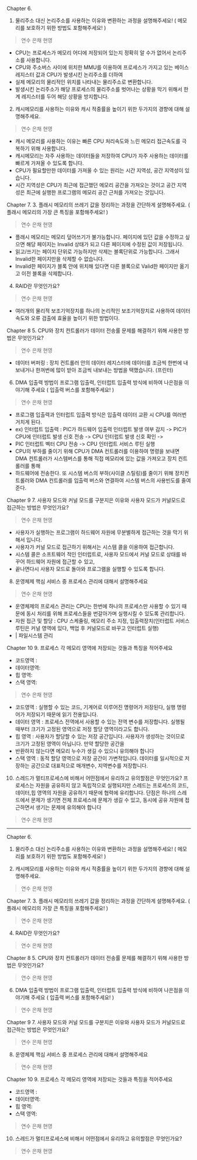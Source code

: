 Chapter 6.
1. 물리주소 대신 논리주소를 사용하는 이유와 변환하는 과정을 설명해주세요!
   ( 메모리를 보호하기 위한 방법도 포함해주세요! )
> 연수
> 은채
> 현영

- CPU는 프로세스가 메모리 어디에 저장되어 있는지 정확히 알 수가 없어서 논리주소를 사용합니다.
- CPU와 주소버스 사이에 위치한 MMU를 이용하여 프로세스가 가지고 있는 베이스 레지스터 값과 CPU가 발생시킨 논리주소를 더하여
- 실제 메모리의 물리적인 위치를 나타내는 물리주소로 변환합니다.
- 발생시킨 논리주소가 해당 프로세스의 물리주소를 벗어나는 상황을 막기 위해서 한계 레지스터를 두어 해당 상황을 방지합니다.

2. 캐시메모리를 사용하는 이유와 캐시 적중률을 높이기 위한 두가지의 경향에 대해 설명해주세요.
> 연수
> 은채
> 현영
- 캐시 메모리를 사용하는 이유는 빠른 CPU 처리속도와 느린 메모리 접근속도를 극복하기 위해 사용합니다.
- 캐시메모리는 자주 사용하는 데이터들을 저장하여 CPU가 자주 사용하는 데이터를 빠르게 가져올 수 있도록 합니다.
- CPU가 필요할만한 데이터를 가져올 수 있는 원리는 시간 지역성, 공간 지역성이 있습니다.
- 시간 지역성은 CPU가 최근에 접근했던 메모리 공간을 가져오는 것이고 공간 지역성은 최근에 실행한 프로그램의 메모리 공간 근처를 가져오는 것입니다.

Chapter 7.
3. 플래시 메모리의 쓰레기 값을 정리하는 과정을 간단하게 설명해주세요.
   ( 플래시 메모리의 가장 큰 특징을 포함해주세요! )
> 연수
> 은채
> 현영

- 플래시 메모리는 메모리 덮어쓰기가 불가능합니다. 페이지에 있던 값을 수정하고 싶으면 해당 페이지는 Invalid 상태가 되고 다른 페이지에 수정된 값이 저장됩니다.
- 읽고/쓰기는 페이지 단위로 가능하지만 삭제는 블록단위로 가능합니다. 그래서 Invalid한 페이지만을 삭제할 수 없습니다.
- Invalid한 페이지가 블록 안에 위치해 있다면 다른 블록으로 Valid한 페이지만 옮기고 이전 블록을 삭제합니다.

4. RAID란 무엇인가요?
> 연수
> 은채
> 현영
- 여러개의 물리적 보조기억장치를 하나의 논리적인 보조기억장치로 사용하여 데이터 속도와 오류 검출에 효율을 높이기 위한 방법이다.

Chapter 8
5. CPU와 장치 컨트롤러가 데이터 전송률 문제를 해결하기 위해 사용한 방법은 무엇인가요?
> 연수
> 은채
> 현영
- 데이터 버퍼링 : 장치 컨트롤러 안의 데이터 레지스터에 데이터를 조금씩 한번에 내보내거나 한꺼번에 많이 받아 조금씩 내보내는 방법을 택했습니다. (프린터)

6. DMA 입출력 방법이 프로그램 입출력, 인터럽트 입출력 방식에 비하여 나은점을 이야기해 주세요
   ( 입출력 버스를 포함해주세요! )
> 연수
> 은채
> 현영
- 프로그램 입출력과 인터럽트 입출력 방식은 입출력 데이터 교환 시 CPU를 여러번 거치게 된다. 
- ex) 인터럽트 입출력 : PIC가 하드웨어 입출력 인터럽트 발생 여부 감지 -> PIC가 CPU에 인터럽트 발생 신호 전송 -> CPU 인터럽트 발생 신호 확인 -> 
- PIC 인터럽트 벡터 CPU 전송 -> CPU 인터럽트 서비스 루틴 실행
- CPU의 부하를 줄이기 위해 CPU가 DMA 컨트롤러를 이용하여 명령을 보내면 DMA 컨트롤러가 시스템버스를 통해 직접 메모리에 있는 값을 가져오고 장치 컨트롤러를 통해
- 하드웨어에 전송한다. 또 시스템 버스의 부하(사이클 스틸링)를 줄이기 위해 장치컨트롤러와 DMA 컨트롤러를 입출력 버스와 연결하여 시스템 버스의 사용빈도를 줄여준다.

Chapter 9
7. 사용자 모드와 커널 모드를 구분지은 이유와 사용자 모드가 커널모드로 접근하는 방법은 무엇인가요?
> 연수
> 은채
> 현영
- 사용자가 실행하는 프로그램이 하드웨어 자원에 무분별하게 접근하는 것을 막기 위해서 입니다.
- 사용자가 커널 모드로 접근하기 위해서는 시스템 콜을 이용하여 접근합니다.
- 시스템 콜은 소프트웨어 적인 인터럽트로, 사용자 모드에서 커널 모드로 상태를 바꾸어 하드웨어 자원에 접근할 수 있고,
- 끝나면다시 사용자 모드로 돌아와 프로그램을 실행할 수 있도록 합니다.

8. 운영체제 핵심 서비스 중 프로세스 관리에 대해서 설명해주세요
> 연수
> 은채
> 현영
- 운영체제의 프로세스 관리는 CPU는 한번에 하나의 프로세스만 사용할 수 있기 때문에 동시 처리를 위해 프로세스들을  번갈아가며 실행시킬 수 있도록 관리합니다.
- 자원 접근 및 할당 : CPU 스케쥴링, 메모리 주소 지정, 입출력장치(인터럽트 서비스 루틴은 커널 영역에 있다, 백업 후 커널모드로 바꾸고 인터럽트 실행) 
- | 파일시스템 관리

Chapter 10
9. 프로세스 각 메모리 영역에 저장되는 것들과 특징을 적어주세요
- 코드영역 :
- 데이터영역:
- 힙 영역:
- 스택 영역:
> 연수
> 은채
> 현영
- 코드영역 : 실행할 수 있는 코드, 기계어로 이루어진 명령어가 저장된다, 실행 명령어가 저장되기 때문에 읽기 전용입니다.
- 데이터 영역 : 프로세스 전역에서 사용할 수 있는 전역 변수를 저장합니다. 실행될 때부터 크기가 고정된 영역으로 저정 할당 영역이라고도 합니다.
- 힙 영역 : 사용자가 할당할 수 있는 저장 공간입니다. 사용자가 생성하는 것이므로 크기가 고정된 영역이 아닙니다. 만약 할당한 공간을
- 반환하지 않는다면 메모리 누수가 생길 수 있으니 유의해야 합니다
- 스택 영역 : 동적 할당 영역으로 저장 공간이 가변적입니다. 데이터를 일시적으로 저장하는 공간으로 대표적으로 매개변수, 지역변수를 저장합니다.

10. 스레드가 멀티프로세스에 비해서 어떤점에서 유리하고 유의할점은 무엇인가요?
프로세스는 자원을 공유하지 않고 독립적으로 실행되지만 스레드는 프로세스의 코드,데이터,힙 영역의 자원을 공유하기 때문에 협력에 유리합니다.
단점은 하나의 스레드에서 문제가 생기면 전체 프로세스에 문제가 생길 수 있고, 동시에 공유 자원에 접근하면서 생기는 문제에 유의해야 합니다
> 연수
> 은채
> 현영



---
Chapter 6.
1. 물리주소 대신 논리주소를 사용하는 이유와 변환하는 과정을 설명해주세요!
   ( 메모리를 보호하기 위한 방법도 포함해주세요! )

2. 캐시메모리를 사용하는 이유와 캐시 적중률을 높이기 위한 두가지의 경향에 대해 설명해주세요.
> 연수
> 은채
> 현영


Chapter 7.
3. 플래시 메모리의 쓰레기 값을 정리하는 과정을 간단하게 설명해주세요.
   ( 플래시 메모리의 가장 큰 특징을 포함해주세요! )
> 연수
> 은채
> 현영

4. RAID란 무엇인가요?
> 연수
> 은채
> 현영

Chapter 8
5. CPU와 장치 컨트롤러가 데이터 전송률 문제를 해결하기 위해 사용한 방법은 무엇인가요?
> 연수
> 은채
> 현영

6. DMA 입출력 방법이 프로그램 입출력, 인터럽트 입출력 방식에 비하여 나은점을 이야기해 주세요
   ( 입출력 버스를 포함해주세요! )
> 연수
> 은채
> 현영

Chapter 9
7. 사용자 모드와 커널 모드를 구분지은 이유와 사용자 모드가 커널모드로 접근하는 방법은 무엇인가요?
> 연수
> 은채
> 현영

8. 운영체제 핵심 서비스 중 프로세스 관리에 대해서 설명해주세요
> 연수
> 은채
> 현영

Chapter 10
9. 프로세스 각 메모리 영역에 저장되는 것들과 특징을 적어주세요
- 코드영역 :
- 데이터영역:
- 힙 영역:
- 스택 영역:
> 연수
> 은채
> 현영

10. 스레드가 멀티프로세스에 비해서 어떤점에서 유리하고 유의할점은 무엇인가요?
> 연수
> 은채
> 현영